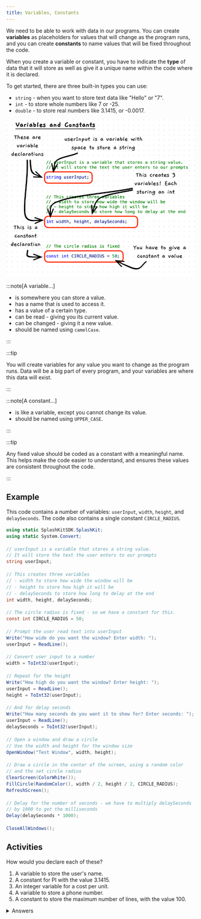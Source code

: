 ```yaml
---
title: Variables, Constants
---
```


We need to be able to work with data in our programs. You can create **variables** as placeholders for values that will change as the program runs, and you can create **constants** to name values that will be fixed throughout the code.

When you create a variable or constant, you have to indicate the **type** of data that it will store as well as give it a unique name within the code where it is declared.

To get started, there are three built-in types you can use:

- `string` - when you want to store text data like "Hello" or "7".
- `int` - to store whole numbers like 7 or -25.
- `double` - to store real numbers like 3.1415, or -0.0017.

![An illustration of variable and constant declarations](./images/variable-pano.png)

:::note[A variable...]

- is somewhere you can store a value.
- has a name that is used to access it.
- has a value of a certain type.
- can be read - giving you its current value.
- can be changed - giving it a new value.
- should be named using `camelCase`.

:::

:::tip

You will create variables for any value you want to change as the program runs. Data will be a big part of every program, and your variables are where this data will exist.

:::

:::note[A constant...]

- is like a variable, except you cannot change its value.
- should be named using `UPPER_CASE`.

:::

:::tip

Any fixed value should be coded as a constant with a meaningful name. This helps make the code easier to understand, and ensures these values are consistent throughout the code.

:::

## Example

This code contains a number of variables: `userInput`, `width`, `height`, and `delaySeconds`. The code also contains a single constant `CIRCLE_RADIUS`.

```cs
using static SplashKitSDK.SplashKit;
using static System.Convert;

// userInput is a variable that stores a string value.
// It will store the text the user enters to our prompts
string userInput;

// This creates three variables
// - width to store how wide the window will be
// - height to store how high it will be
// - delaySeconds to store how long to delay at the end
int width, height, delaySeconds;

// The circle radius is fixed - so we have a constant for this.
const int CIRCLE_RADIUS = 50;

// Prompt the user read text into userInput
Write("How wide do you want the window? Enter width: ");
userInput = ReadLine();

// Convert user input to a number
width = ToInt32(userInput);

// Repeat for the height
Write("How high do you want the window? Enter height: ");
userInput = ReadLine();
height = ToInt32(userInput);

// And for delay seconds
Write("How many seconds do you want it to show for? Enter seconds: ");
userInput = ReadLine();
delaySeconds = ToInt32(userInput);

// Open a window and draw a circle
// Use the width and height for the window size
OpenWindow("Test Window", width, height);

// Draw a circle in the center of the screen, using a random color
// and the set circle radius
ClearScreen(ColorWhite());
FillCircle(RandomColor(), width / 2, height / 2, CIRCLE_RADIUS);
RefreshScreen();

// Delay for the number of seconds - we have to multiply delaySeconds
// by 1000 to get the milliseconds
Delay(delaySeconds * 1000);

CloseAllWindows();
```

## Activities

How would you declare each of these?

1. A variable to store the user's name.
2. A constant for PI with the value 3.1415.
3. An integer variable for a cost per unit.
4. A variable to store a phone number.
5. A constant to store the maximum number of lines, with the value 100.

<details>
  <summary role="button">Answers</summary>
  <ul>
    <li><strong>1: </strong><code>string name;</code></li>
    <li><strong>2: </strong><code>const double PI = 3.1415;</code></li>
    <li><strong>3: </strong><code>int costPerUnit;</code></li>
    <li><strong>4: </strong><code>string phoneNumber;</code> While this is a "number" it is actually best handed as text. Consider area code etc. Do you ever need to multiply a phone number?</li>
    <li><strong>5: </strong><code>const int MAX_LINES = 100;</code></li>
  </ul>
</details>
